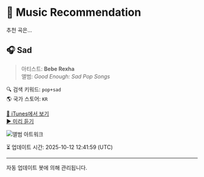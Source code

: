 
# 🎵 Music Recommendation

추천 곡은...

## 🎧 Sad  
> 아티스트: **Bebe Rexha**  
> 앨범: _Good Enough: Sad Pop Songs_  

🔍 검색 키워드: `pop+sad`  
🌎 국가 스토어: `KR`

[🔗 iTunes에서 보기](https://music.apple.com/kr/album/sad/1685201612?i=1685202077&uo=4)  
[▶️ 미리 듣기](https://audio-ssl.itunes.apple.com/itunes-assets/AudioPreview126/v4/6a/79/5f/6a795f57-99d2-eb8e-fbc0-c6f4ac2c7b61/mzaf_17681454597800645344.plus.aac.p.m4a)

![앨범 아트워크](https://is1-ssl.mzstatic.com/image/thumb/Music126/v4/43/71/61/437161fe-c1aa-bce8-860a-8fbfaf836629/5059460181113.jpg/100x100bb.jpg)

⏳ 업데이트 시간: 2025-10-12 12:41:59 (UTC)

---
자동 업데이트 봇에 의해 관리됩니다.
